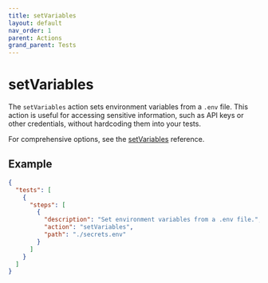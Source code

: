 ```yaml
---
title: setVariables
layout: default
nav_order: 1
parent: Actions
grand_parent: Tests
---
```


# setVariables

The `setVariables` action sets environment variables from a `.env` file. This action is useful for accessing sensitive information, such as API keys or other credentials, without hardcoding them into your tests.

For comprehensive options, see the [setVariables](/reference/schemas/setVariables) reference.

## Example

```json
{
  "tests": [
    {
      "steps": [
        {
          "description": "Set environment variables from a .env file.",
          "action": "setVariables",
          "path": "./secrets.env"
        }
      ]
    }
  ]
}
```